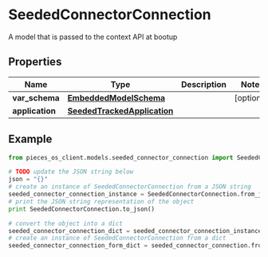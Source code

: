 # SeededConnectorConnection

A model that is passed to the context API at bootup

## Properties

Name | Type | Description | Notes
------------ | ------------- | ------------- | -------------
**var_schema** | [**EmbeddedModelSchema**](EmbeddedModelSchema) |  | [optional] 
**application** | [**SeededTrackedApplication**](SeededTrackedApplication) |  | 

## Example

```python
from pieces_os_client.models.seeded_connector_connection import SeededConnectorConnection

# TODO update the JSON string below
json = "{}"
# create an instance of SeededConnectorConnection from a JSON string
seeded_connector_connection_instance = SeededConnectorConnection.from_json(json)
# print the JSON string representation of the object
print SeededConnectorConnection.to_json()

# convert the object into a dict
seeded_connector_connection_dict = seeded_connector_connection_instance.to_dict()
# create an instance of SeededConnectorConnection from a dict
seeded_connector_connection_form_dict = seeded_connector_connection.from_dict(seeded_connector_connection_dict)
```



